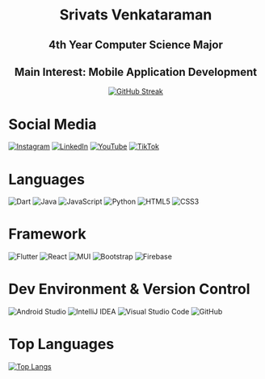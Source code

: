<h1 align="center">Srivats Venkataraman</h1>

<h2 align="center">4th Year Computer Science Major</h2>
<h2 align="center">Main Interest: Mobile Application Development</h2>

<div align="center">

  [![GitHub Streak](https://github-readme-streak-stats.herokuapp.com?user=srivats22&theme=dark&date_format=M%20j%5B%2C%20Y%5D)](https://git.io/streak-stats)

</div>

<h1>Social Media</h1>

<span>

  <a href="https://www.instagram.com/srivats22/" target="_blank">![Instagram](https://img.shields.io/badge/Srivats22-%23E4405F.svg?style=for-the-badge&logo=Instagram&logoColor=white)</a>
  <a href="https://www.linkedin.com/in/srivatsvenk/" target="_blank">![LinkedIn](https://img.shields.io/badge/SrivatsVenk-%230077B5.svg?style=for-the-badge&logo=linkedin&logoColor=white)</a>
  <a href="https://www.youtube.com/channel/UCc32pNb8rUT6jY_BYDJF33g" target="_blank">![YouTube](https://img.shields.io/badge/Srivats-%23FF0000.svg?style=for-the-badge&logo=YouTube&logoColor=white)</a>
  <a href="https://www.tiktok.com/@srivats22">![TikTok](https://img.shields.io/badge/srivats22-%23000000.svg?style=for-the-badge&logo=TikTok&logoColor=white)</a>

</span>

<h1>Languages</h1>

<span>

  ![Dart](https://img.shields.io/badge/dart-%230175C2.svg?style=for-the-badge&logo=dart&logoColor=white)
  ![Java](https://img.shields.io/badge/java-%23ED8B00.svg?style=for-the-badge&logo=java&logoColor=white)
  ![JavaScript](https://img.shields.io/badge/javascript-%23323330.svg?style=for-the-badge&logo=javascript&logoColor=%23F7DF1E)
  ![Python](https://img.shields.io/badge/python-3670A0?style=for-the-badge&logo=python&logoColor=ffdd54)
  ![HTML5](https://img.shields.io/badge/html5-%23E34F26.svg?style=for-the-badge&logo=html5&logoColor=white)
  ![CSS3](https://img.shields.io/badge/css3-%231572B6.svg?style=for-the-badge&logo=css3&logoColor=white)

</span>

<h1>Framework</h1>

<span>

  ![Flutter](https://img.shields.io/badge/Flutter-%2302569B.svg?style=for-the-badge&logo=Flutter&logoColor=white)
  ![React](https://img.shields.io/badge/react-%2320232a.svg?style=for-the-badge&logo=react&logoColor=%2361DAFB)
  ![MUI](https://img.shields.io/badge/MUI-%230081CB.svg?style=for-the-badge&logo=material-ui&logoColor=white)
  ![Bootstrap](https://img.shields.io/badge/bootstrap-%23563D7C.svg?style=for-the-badge&logo=bootstrap&logoColor=white)
  ![Firebase](https://img.shields.io/badge/firebase-%23039BE5.svg?style=for-the-badge&logo=firebase)

</span>

<h1>Dev Environment & Version Control</h1>

<span>

  ![Android Studio](https://img.shields.io/badge/Android%20Studio-3DDC84.svg?style=for-the-badge&logo=android-studio&logoColor=white)
  ![IntelliJ IDEA](https://img.shields.io/badge/IntelliJIDEA-000000.svg?style=for-the-badge&logo=intellij-idea&logoColor=white)
  ![Visual Studio Code](https://img.shields.io/badge/Visual%20Studio%20Code-0078d7.svg?style=for-the-badge&logo=visual-studio-code&logoColor=white)
  ![GitHub](https://img.shields.io/badge/github-%23121011.svg?style=for-the-badge&logo=github&logoColor=white)

</span>

<h1>Top Languages</h1>

[![Top Langs](https://github-readme-stats.vercel.app/api/top-langs/?username=srivats22&layout=compact)](https://github.com/anuraghazra/github-readme-stats)
